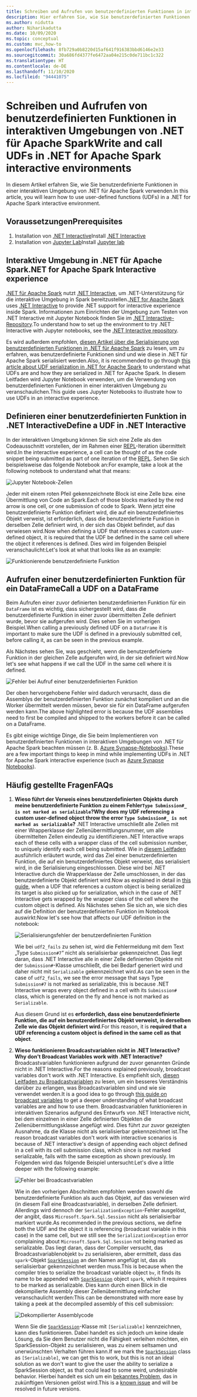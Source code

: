 ```yaml
---
title: Schreiben und Aufrufen von benutzerdefinierten Funktionen in interaktiven Umgebungen von .NET für Apache Spark
description: Hier erfahren Sie, wie Sie benutzerdefinierten Funktionen in interaktiven Shells von .NET für Apache Spark schreiben und aufrufen.
ms.author: nidutta
author: Niharikadutta
ms.date: 10/09/2020
ms.topic: conceptual
ms.custom: mvc,how-to
ms.openlocfilehash: 8fb729a0b8220d15af641f916383bbd6146e2e33
ms.sourcegitcommit: 30a686fd4377fe6472aa04e215c0de711bc1c322
ms.translationtype: HT
ms.contentlocale: de-DE
ms.lasthandoff: 11/10/2020
ms.locfileid: "94441075"
---
```

# <a name="write-and-call-udfs-in-net-for-apache-spark-interactive-environments"></a><span data-ttu-id="dbe94-103">Schreiben und Aufrufen von benutzerdefinierten Funktionen in interaktiven Umgebungen von .NET für Apache Spark</span><span class="sxs-lookup"><span data-stu-id="dbe94-103">Write and call UDFs in .NET for Apache Spark interactive environments</span></span>

<span data-ttu-id="dbe94-104">In diesem Artikel erfahren Sie, wie Sie benutzerdefinierte Funktionen in einer interaktiven Umgebung von .NET für Apache Spark verwenden.</span><span class="sxs-lookup"><span data-stu-id="dbe94-104">In this article, you will learn how to use user-defined functions (UDFs) in a .NET for Apache Spark interactive environment.</span></span>

## <a name="prerequisites"></a><span data-ttu-id="dbe94-105">Voraussetzungen</span><span class="sxs-lookup"><span data-stu-id="dbe94-105">Prerequisites</span></span>

1. <span data-ttu-id="dbe94-106">Installation von [.NET Interactive](https://github.com/dotnet/interactive)</span><span class="sxs-lookup"><span data-stu-id="dbe94-106">Install [.NET Interactive](https://github.com/dotnet/interactive)</span></span>
2. <span data-ttu-id="dbe94-107">Installation von [Jupyter Lab](https://jupyter.org/)</span><span class="sxs-lookup"><span data-stu-id="dbe94-107">Install [Jupyter lab](https://jupyter.org/)</span></span>

## <a name="net-for-apache-spark-interactive-experience"></a><span data-ttu-id="dbe94-108">Interaktive Umgebung in .NET für Apache Spark</span><span class="sxs-lookup"><span data-stu-id="dbe94-108">.NET for Apache Spark Interactive experience</span></span>

<span data-ttu-id="dbe94-109">[.NET für Apache Spark](https://github.com/dotnet/spark) nutzt [.NET Interactive](https://devblogs.microsoft.com/dotnet/net-interactive-is-here-net-notebooks-preview-2/), um .NET-Unterstützung für die interaktive Umgebung in Spark bereitzustellen.</span><span class="sxs-lookup"><span data-stu-id="dbe94-109">[.NET for Apache Spark](https://github.com/dotnet/spark) uses [.NET Interactive](https://devblogs.microsoft.com/dotnet/net-interactive-is-here-net-notebooks-preview-2/) to provide .NET support for interactive experience inside Spark.</span></span> <span data-ttu-id="dbe94-110">Informationen zum Einrichten der Umgebung zum Testen von .NET Interactive mit Jupyter Notebook finden Sie im [.NET Interactive-Repository](https://github.com/dotnet/interactive).</span><span class="sxs-lookup"><span data-stu-id="dbe94-110">To understand how to set up the environment to try .NET Interactive with Jupyter notebooks, see the [.NET Interactive repository](https://github.com/dotnet/interactive).</span></span>

<span data-ttu-id="dbe94-111">Es wird außerdem empfohlen, [diesen Artikel über die Serialisierung von benutzerdefinierten Funktionen in .NET für Apache Spark](udf-guide.md) zu lesen, um zu erfahren, was benutzerdefinierte Funktionen sind und wie diese in .NET für Apache Spark serialisiert werden.</span><span class="sxs-lookup"><span data-stu-id="dbe94-111">Also, it is recommended to go through [this article about UDF serialization in .NET for Apache Spark](udf-guide.md) to understand what UDFs are and how they are serialized in .NET for Apache Spark.</span></span>
<span data-ttu-id="dbe94-112">In diesem Leitfaden wird Jupyter Notebook verwenden, um die Verwendung von benutzerdefinierten Funktionen in einer interaktiven Umgebung zu veranschaulichen.</span><span class="sxs-lookup"><span data-stu-id="dbe94-112">This guide uses Jupyter Notebooks to illustrate how to use UDFs in an interactive experience.</span></span>

## <a name="define-a-udf-in-net-interactive"></a><span data-ttu-id="dbe94-113">Definieren einer benutzerdefinierten Funktion in .NET Interactive</span><span class="sxs-lookup"><span data-stu-id="dbe94-113">Define a UDF in .NET Interactive</span></span>

<span data-ttu-id="dbe94-114">In der interaktiven Umgebung können Sie sich eine Zelle als den Codeausschnitt vorstellen, der im Rahmen einer [REPL](https://en.wikipedia.org/wiki/Read%E2%80%93eval%E2%80%93print_loop)-Iteration übermittelt wird.</span><span class="sxs-lookup"><span data-stu-id="dbe94-114">In the interactive experience, a cell can be thought of as the code snippet being submitted as part of one iteration of the [REPL](https://en.wikipedia.org/wiki/Read%E2%80%93eval%E2%80%93print_loop).</span></span> <span data-ttu-id="dbe94-115">Sehen Sie sich beispielsweise das folgende Notebook an:</span><span class="sxs-lookup"><span data-stu-id="dbe94-115">For example, take a look at the following notebook to understand what that means:</span></span>

![Jupyter Notebook-Zellen](./media/dotnet-interactive/dotnet-interactive-cells.png)

<span data-ttu-id="dbe94-117">Jeder mit einem roten Pfeil gekennzeichnete Block ist eine Zelle bzw. eine Übermittlung von Code an Spark.</span><span class="sxs-lookup"><span data-stu-id="dbe94-117">Each of those blocks marked by the red arrow is one cell, or one submission of code to Spark.</span></span> <span data-ttu-id="dbe94-118">Wenn jetzt eine benutzerdefinierte Funktion definiert wird, die auf ein benutzerdefiniertes Objekt verweist, ist erforderlich, dass die benutzerdefinierte Funktion in derselben Zelle definiert wird, in der sich das Objekt befindet, auf das verwiesen wird.</span><span class="sxs-lookup"><span data-stu-id="dbe94-118">Now when defining a UDF that references a custom user-defined object, it is required that the UDF be defined in the same cell where the object it references is defined.</span></span> <span data-ttu-id="dbe94-119">Dies wird im folgenden Beispiel veranschaulicht:</span><span class="sxs-lookup"><span data-stu-id="dbe94-119">Let's look at what that looks like as an example:</span></span>

![Funktionierende benutzerdefinierte Funktion](./media/dotnet-interactive/working-udf.png)

## <a name="call-a-udf-on-a-dataframe"></a><span data-ttu-id="dbe94-121">Aufrufen einer benutzerdefinierten Funktion für ein DataFrame</span><span class="sxs-lookup"><span data-stu-id="dbe94-121">Call a UDF on a DataFrame</span></span>

<span data-ttu-id="dbe94-122">Beim Aufrufen einer zuvor definierten benutzerdefinierten Funktion für ein `DataFrame` ist es wichtig, dass sichergestellt wird, dass die benutzerdefinierte Funktion in einer zuvor übermittelten Zelle definiert wurde, bevor sie aufgerufen wird. Dies sehen Sie im vorherigen Beispiel.</span><span class="sxs-lookup"><span data-stu-id="dbe94-122">When calling a previously defined UDF on a `DataFrame` it is important to make sure the UDF is defined in a previously submitted cell, before calling it, as can be seen in the previous example.</span></span>

<span data-ttu-id="dbe94-123">Als Nächstes sehen Sie, was geschieht, wenn die benutzerdefinierte Funktion in der gleichen Zelle aufgerufen wird, in der sie definiert wird.</span><span class="sxs-lookup"><span data-stu-id="dbe94-123">Now let's see what happens if we call the UDF in the same cell where it is defined.</span></span>

![Fehler bei Aufruf einer benutzerdefinierten Funktion](./media/dotnet-interactive/udf_fails.png)

<span data-ttu-id="dbe94-125">Der oben hervorgehobene Fehler wird dadurch verursacht, dass die Assemblys der benutzerdefinierten Funktion zunächst kompiliert und an die Worker übermittelt werden müssen, bevor sie für ein DataFrame aufgerufen werden kann.</span><span class="sxs-lookup"><span data-stu-id="dbe94-125">The above highlighted error is because the UDF assemblies need to first be compiled and shipped to the workers before it can be called on a DataFrame.</span></span>

<span data-ttu-id="dbe94-126">Es gibt einige wichtige Dinge, die Sie beim Implementieren von benutzerdefinierten Funktionen in interaktiven Umgebungen von .NET für Apache Spark beachten müssen (z. B. [Azure Synapse-Notebooks](/azure/synapse-analytics/spark/apache-spark-development-using-notebooks)).</span><span class="sxs-lookup"><span data-stu-id="dbe94-126">These are a few important things to keep in mind while implementing UDFs in .NET for Apache Spark interactive experience (such as [Azure Synapse Notebooks](/azure/synapse-analytics/spark/apache-spark-development-using-notebooks)).</span></span>

## <a name="faqs"></a><span data-ttu-id="dbe94-127">Häufig gestellte Fragen</span><span class="sxs-lookup"><span data-stu-id="dbe94-127">FAQs</span></span>

1. <span data-ttu-id="dbe94-128">**Wieso führt der Verweis eines benutzerdefinierten Objekts durch meine benutzerdefinierte Funktion zu einem Fehler`Type Submission#_ is not marked as serializable`?**</span><span class="sxs-lookup"><span data-stu-id="dbe94-128">**Why does my UDF referencing a custom user-defined object throw the error `Type Submission#_ is not marked as serializable`?**</span></span>
    <span data-ttu-id="dbe94-129">.NET Interactive umschließt alle Zellen mit einer Wrapperklasse der Zellenübermittlungsnummer, um alle übermittelten Zellen eindeutig zu identifizieren.</span><span class="sxs-lookup"><span data-stu-id="dbe94-129">.NET Interactive wraps each of these cells with a wrapper class of the cell submission number, to uniquely identify each cell being submitted.</span></span> <span data-ttu-id="dbe94-130">Wie in [diesem Leitfaden](udf-guide.md) ausführlich erläutert wurde, wird das Ziel einer benutzerdefinierten Funktion, die auf ein benutzerdefiniertes Objekt verweist, das serialisiert wird, in die Serialisierung eingeschlossen. Diese wird bei .NET Interactive durch die Wrapperklasse der Zelle umschlossen, in der das benutzerdefinierte Objekt definiert wird.</span><span class="sxs-lookup"><span data-stu-id="dbe94-130">Now as explained in detail in [this guide](udf-guide.md), when a UDF that references a custom object is being serialized its target is also picked up for serialization, which in the case of .NET Interactive gets wrapped by the wrapper class of the cell where the custom object is defined.</span></span>
    <span data-ttu-id="dbe94-131">Als Nächstes sehen Sie sich an, wie sich dies auf die Definition der benutzerdefinierten Funktion im Notebook auswirkt:</span><span class="sxs-lookup"><span data-stu-id="dbe94-131">Now let's see how that affects our UDF definition in the notebook:</span></span>

    ![Serialisierungsfehler der benutzerdefinierten Funktion](./media/dotnet-interactive/udf-serialization-error.png)

    <span data-ttu-id="dbe94-133">Wie bei `udf2_fails` zu sehen ist, wird die Fehlermeldung mit dem Text „Type `Submission#7`“ nicht als serialisierbar gekennzeichnet. Das liegt daran, dass .NET Interactive alle in einer Zelle definierten Objekte mit der `Submission#`-Klasse umschließt, die bei Bedarf generiert wird und daher nicht mit `Serializable` gekennzeichnet wird.</span><span class="sxs-lookup"><span data-stu-id="dbe94-133">As can be seen in the case of `udf2_fails`, we see the error message that says Type `Submission#7` is not marked as serializable, this is because .NET Interactive wraps every object defined in a cell with its `Submission#` class, which is generated on the fly and hence is not marked as `Serializable`.</span></span>

    <span data-ttu-id="dbe94-134">Aus diesem Grund ist es **erforderlich, dass eine benutzerdefinierte Funktion, die auf ein benutzerdefiniertes Objekt verweist, in derselben Zelle wie das Objekt definiert wird**.</span><span class="sxs-lookup"><span data-stu-id="dbe94-134">For this reason, it is **required that a UDF referencing a custom object is defined in the same cell as that object**.</span></span>

2. <span data-ttu-id="dbe94-135">**Wieso funktionieren Broadcastvariablen nicht in .NET Interactive?**</span><span class="sxs-lookup"><span data-stu-id="dbe94-135">**Why don't Broadcast Variables work with .NET Interactive?**</span></span>
    <span data-ttu-id="dbe94-136">Broadcastvariablen funktionieren aufgrund der zuvor genannten Gründe nicht in .NET Interactive.</span><span class="sxs-lookup"><span data-stu-id="dbe94-136">For the reasons explained previously, broadcast variables don't work with .NET Interactive.</span></span> <span data-ttu-id="dbe94-137">Es empfiehlt sich, [diesen Leitfaden zu Broadcastvariablen](broadcast-guide.md) zu lesen, um ein besseres Verständnis darüber zu erlangen, was Broadcastvariablen sind und wie sie verwendet werden.</span><span class="sxs-lookup"><span data-stu-id="dbe94-137">It is a good idea to go through [this guide on broadcast variables](broadcast-guide.md) to get a deeper understanding of what broadcast variables are and how to use them.</span></span> <span data-ttu-id="dbe94-138">Broadcastvariablen funktionieren in interaktiven Szenarios aufgrund des Entwurfs von .NET Interactive nicht, bei dem einzelnen in einer Zelle definierten Objekten die Zellenübermittlungsklasse angefügt wird. Dies führt zur zuvor gezeigten Ausnahme, da die Klasse nicht als serialisierbar gekennzeichnet ist.</span><span class="sxs-lookup"><span data-stu-id="dbe94-138">The reason broadcast variables don't work with interactive scenarios is because of .NET interactive's design of appending each object defined in a cell with its cell submission class, which since is not marked serializable, fails with the same exception as shown previously.</span></span>
    <span data-ttu-id="dbe94-139">Im Folgenden wird das folgende Beispiel untersucht:</span><span class="sxs-lookup"><span data-stu-id="dbe94-139">Let's dive a little deeper with the following example:</span></span>

    ![Fehler bei Broadcastvariablen](./media/dotnet-interactive/broadcast-fails.png)

    <span data-ttu-id="dbe94-141">Wie in den vorherigen Abschnitten empfohlen werden sowohl die benutzerdefinierte Funktion als auch das Objekt, auf das verwiesen wird (in diesem Fall eine Broadcastvariable), in derselben Zelle definiert. Allerdings wird dennoch der `SerializationException`-Fehler ausgelöst, der angibt, dass `Microsoft.Spark.Sql.Session` nicht als serialisierbar markiert wurde.</span><span class="sxs-lookup"><span data-stu-id="dbe94-141">As recommended in the previous sections, we define both the UDF and the object it is referencing (broadcast variable in this case) in the same cell, but we still see the `SerializationException` error complaining about `Microsoft.Spark.Sql.Session` not being marked as serializable.</span></span> <span data-ttu-id="dbe94-142">Das liegt daran, dass der Compiler versucht, das Broadcastvariablenobjekt `bv` zu serialisieren, aber ermittelt, dass das `spark`-Objekt [`SparkSession`](https://github.com/dotnet/spark/blob/master/src/csharp/Microsoft.Spark/Sql/SparkSession.cs#L20) an den Namen angefügt ist, das als serialisierbar gekennzeichnet werden muss.</span><span class="sxs-lookup"><span data-stu-id="dbe94-142">This is because when the compiler tries to serialize the broadcast variable object `bv`, it finds its name to be appended with [`SparkSession`](https://github.com/dotnet/spark/blob/master/src/csharp/Microsoft.Spark/Sql/SparkSession.cs#L20) object `spark`, which it requires to be marked as serializable.</span></span> <span data-ttu-id="dbe94-143">Dies kann durch einen Blick in die dekompilierte Assembly dieser Zellenübermittlung einfacher veranschaulicht werden:</span><span class="sxs-lookup"><span data-stu-id="dbe94-143">This can be demonstrated with more ease by taking a peek at the decompiled assembly of this cell submission:</span></span>

    ![Dekompilierter Assemblycode](./media/dotnet-interactive/decompiledAssembly.png)

    <span data-ttu-id="dbe94-145">Wenn Sie die [`SparkSession`](https://github.com/dotnet/spark/blob/master/src/csharp/Microsoft.Spark/Sql/SparkSession.cs#L20)-Klasse mit `[Serializable]` kennzeichnen, kann dies funktionieren. Dabei handelt es sich jedoch um keine ideale Lösung, da Sie dem Benutzer nicht die Fähigkeit verleihen möchten, ein SparkSession-Objekt zu serialisieren, was zu einem seltsamen und unerwünschten Verhalten führen kann.</span><span class="sxs-lookup"><span data-stu-id="dbe94-145">If we mark the [`SparkSession`](https://github.com/dotnet/spark/blob/master/src/csharp/Microsoft.Spark/Sql/SparkSession.cs#L20) class as `[Serializable]`, we can get this to work, but this is not an ideal solution as we don't want to give the user the ability to serialize a SparkSession object, as that could lead to some weird, undesirable behavior.</span></span> <span data-ttu-id="dbe94-146">Hierbei handelt es sich um ein [bekanntes Problem](https://github.com/dotnet/spark/issues/619), das in zukünftigen Versionen gelöst wird.</span><span class="sxs-lookup"><span data-stu-id="dbe94-146">This is a [known issue](https://github.com/dotnet/spark/issues/619) and will be resolved in future versions.</span></span>
